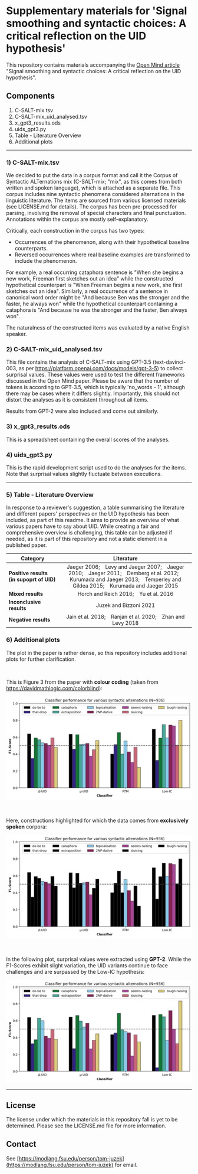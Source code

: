 # Supplementary materials for 'Signal smoothing and syntactic choices: A critical reflection on the UID hypothesis'

This repository contains materials accompanying the [Open Mind article]([url](https://direct.mit.edu/opmi/article/doi/10.1162/opmi_a_00125/120012/Signal-Smoothing-and-Syntactic-Choices-A-Critical)) "Signal smoothing and syntactic choices: A critical reflection on the UID hypothesis". 



## Components

1) C-SALT-mix.tsv
2) C-SALT-mix_uid_analysed.tsv
3) x_gpt3_results.ods
4) uids_gpt3.py
5) Table - Literature Overview
6) Additional plots

---

### 1) C-SALT-mix.tsv

We decided to put the data in a corpus format and call it the Corpus of Syntactic ALTernations mix (C-SALT-mix; "mix", as this comes from both written and spoken language), which is attached as a separate file. This corpus includes nine syntactic phenomena considered alternations in the linguistic literature. The items are sourced from various licensed materials (see LICENSE.md for details). The corpus has been pre-processed for parsing, involving the removal of special characters and final punctuation. Annotations within the corpus are mostly self-explanatory.

Critically, each construction in the corpus has two types:

- Occurrences of the phenomenon, along with their hypothetical baseline counterparts.
- Reversed occurrences where real baseline examples are transformed to include the phenomenon.

For example, a real occurring cataphora sentence is "When she begins a new work, Freeman first sketches out an idea" while the constructed hypothetical counterpart is "When Freeman begins a new work, she first sketches out an idea". Similarly, a real occurrence of a sentence in canonical word order might be "And because Ben was the stronger and the faster, he always won" while the hypothetical counterpart containing a cataphora is "And because he was the stronger and the faster, Ben always won".

The naturalness of the constructed items was evaluated by a native English speaker. 



### 2) C-SALT-mix_uid_analysed.tsv

This file contains the analysis of C-SALT-mix using GPT-3.5 (text-davinci-003, as per https://platform.openai.com/docs/models/gpt-3-5) to collect surprisal values. These values were used to test the different frameworks discussed in the Open Mind paper. Please be aware that the number of tokens is according to GPT-3.5, which is typically 'no_words - 1', although there may be cases where it differs slightly. Importantly, this should not distort the analyses as it is consistent throughout all items. 

Results from GPT-2 were also included and come out similarly. 



### 3) x_gpt3_results.ods

This is a spreadsheet containing the overall scores of the analyses. 



### 4) uids_gpt3.py

This is the rapid development script used to do the analyses for the items. Note that surprisal values slightly fluctuate between executions. 



---

### 5) Table - Literature Overview

In response to a reviewer's suggestion, a table summarising the literature and different papers' perspectives on the UID hypothesis has been included, as part of this readme. It aims to provide an overview of what various papers have to say about UID. While creating a fair and comprehensive overview is challenging, this table can be adjusted if needed, as it is part of this repository and not a static element in a published paper.

| Category        | Literature           | 
| ------------- |:-------------:| 
| **Positive results <br /> (in&#160;supoprt&#160;of&#160;UID)**      | Jaeger 2006; &ensp; Levy and Jaeger 2007; &ensp; Jaeger 2010; &ensp; Jaeger 2011; &ensp; Demberg et al. 2012; &ensp; Kurumada and Jaeger 2013; &ensp; Temperley and Gildea 2015; &ensp; Kurumada and Jaeger 2015 | 
| **Mixed results**                                                   |  Horch and Reich 2016; &ensp; Yu et al. 2016 | 
| **Inconclusive results**                                            | Juzek and Bizzoni 2021 | 
| **Negative results**                                                | Jain et al. 2018; &ensp; Ranjan et al. 2020; &ensp; Zhan and Levy 2018 | 



### 6) Additional plots

The plot in the paper is rather dense, so this repository includes additional plots for further clarification. 

<br />

This is Figure 3 from the paper with **colour coding** (taken from https://davidmathlogic.com/colorblind): 

![fig3colour](https://github.com/arizus/uid/blob/main/alternationsresults3_colour.png?raw=true)

<br />

Here, constructions highlighted for which the data comes from **exclusively spoken** corpora: 

![fig3spoken](https://github.com/arizus/uid/blob/main/alternationsresults3_spoken.png?raw=true)

<br />

In the following plot, surprisal values were extracted using **GPT-2**. While the F1-Scores exhibit slight variation, the UID variants continue to face challenges and are surpassed by the Low-IC hypothesis:

![fig3spoken](https://github.com/arizus/uid/blob/main/alternationsresults_gpt2.png?raw=true)

---



## License

The license under which the materials in this repository fall is yet to be determined. Please see the LICENSE.md file for more information. 



## Contact

See [https://modlang.fsu.edu/person/tom-juzek](https://modlang.fsu.edu/person/tom-juzek) for email. 

